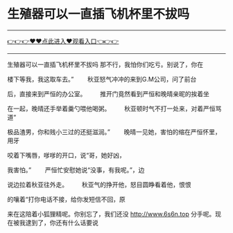# 生殖器可以一直插飞机杯里不拔吗

<hr/><a href="https://github.com/naisfd/hais/issues/1">👉👉👉♥♥点此进入♥观看入口👈👉👉</a><hr/>

生殖器可以一直插飞机杯里不拔吗
那不行，我怕你们吃亏。别说了，你在

楼下等我，我这取车去。”
　　秋亚怒气冲冲的来到G.M公司，问了前台

后，直接来到严恒的办公室。
　　推开门竟然看到严恒和晚晴亲昵的挨着坐

在一起，晚晴还手举着羹勺喂他喝粥。
　　秋亚顿时气不打一处来，对着严恒骂道“

极品渣男，你和贱小三过的还挺滋润。”
　　晚晴一见她，害怕的缩在严恒怀里，用牙

咬着下嘴唇，嗲嗲的开口，说“哥，她好凶，

我害怕。”
　　严恒忙安慰她说“没事，有我呢。”，边

说边拉着秋亚往外走。
　　秋亚气的挣开他，怒目圆睁看着他，恨恨

的嚷着“打你电话不接，给你发短信不回，原

来在这陪着小狐狸精呢。你别忘了，我们还没
http://www.6s6n.top
分手呢。现在被我逮到了，你还有什么话要说

